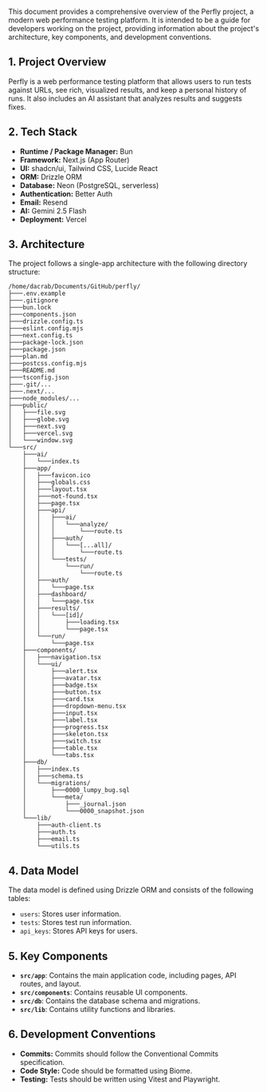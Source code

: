 This document provides a comprehensive overview of the Perfly project, a modern web performance
testing platform. It is intended to be a guide for developers working on the project, providing
information about the project's architecture, key components, and development conventions.

## 1. Project Overview

Perfly is a web performance testing platform that allows users to run tests against URLs, see rich,
visualized results, and keep a personal history of runs. It also includes an AI assistant that
analyzes results and suggests fixes.

## 2. Tech Stack

- **Runtime / Package Manager:** Bun
- **Framework:** Next.js (App Router)
- **UI:** shadcn/ui, Tailwind CSS, Lucide React
- **ORM:** Drizzle ORM
- **Database:** Neon (PostgreSQL, serverless)
- **Authentication:** Better Auth
- **Email:** Resend
- **AI:** Gemini 2.5 Flash
- **Deployment:** Vercel

## 3. Architecture

The project follows a single-app architecture with the following directory structure:

```
/home/dacrab/Documents/GitHub/perfly/
├───.env.example
├───.gitignore
├───bun.lock
├───components.json
├───drizzle.config.ts
├───eslint.config.mjs
├───next.config.ts
├───package-lock.json
├───package.json
├───plan.md
├───postcss.config.mjs
├───README.md
├───tsconfig.json
├───.git/...
├───.next/...
├───node_modules/...
├───public/
│   ├───file.svg
│   ├───globe.svg
│   ├───next.svg
│   ├───vercel.svg
│   └───window.svg
└───src/
    ├───ai/
    │   └───index.ts
    ├───app/
    │   ├───favicon.ico
    │   ├───globals.css
    │   ├───layout.tsx
    │   ├───not-found.tsx
    │   ├───page.tsx
    │   ├───api/
    │   │   ├───ai/
    │   │   │   └───analyze/
    │   │   │       └───route.ts
    │   │   ├───auth/
    │   │   │   └───[...all]/
    │   │   │       └───route.ts
    │   │   └───tests/
    │   │       └───run/
    │   │           └───route.ts
    │   ├───auth/
    │   │   └───page.tsx
    │   ├───dashboard/
    │   │   └───page.tsx
    │   ├───results/
    │   │   └───[id]/
    │   │       ├───loading.tsx
    │   │       └───page.tsx
    │   └───run/
    │       └───page.tsx
    ├───components/
    │   ├───navigation.tsx
    │   └───ui/
    │       ├───alert.tsx
    │       ├───avatar.tsx
    │       ├───badge.tsx
    │       ├───button.tsx
    │       ├───card.tsx
    │       ├───dropdown-menu.tsx
    │       ├───input.tsx
    │       ├───label.tsx
    │       ├───progress.tsx
    │       ├───skeleton.tsx
    │       ├───switch.tsx
    │       ├───table.tsx
    │       └───tabs.tsx
    ├───db/
    │   ├───index.ts
    │   ├───schema.ts
    │   └───migrations/
    │       ├───0000_lumpy_bug.sql
    │       └───meta/
    │           ├───_journal.json
    │           └───0000_snapshot.json
    └───lib/
        ├───auth-client.ts
        ├───auth.ts
        ├───email.ts
        └───utils.ts
```

## 4. Data Model

The data model is defined using Drizzle ORM and consists of the following tables:

- `users`: Stores user information.
- `tests`: Stores test run information.
- `api_keys`: Stores API keys for users.

## 5. Key Components

- **`src/app`**: Contains the main application code, including pages, API routes, and layout.
- **`src/components`**: Contains reusable UI components.
- **`src/db`**: Contains the database schema and migrations.
- **`src/lib`**: Contains utility functions and libraries.

## 6. Development Conventions

- **Commits:** Commits should follow the Conventional Commits specification.
- **Code Style:** Code should be formatted using Biome.
- **Testing:** Tests should be written using Vitest and Playwright.
